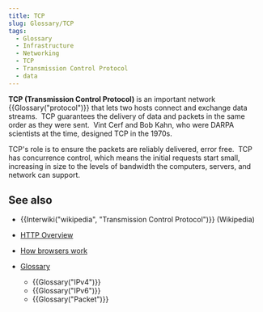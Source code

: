 ```yaml
---
title: TCP
slug: Glossary/TCP
tags:
  - Glossary
  - Infrastructure
  - Networking
  - TCP
  - Transmission Control Protocol
  - data
---
```

**TCP (Transmission Control Protocol)** is an important network {{Glossary("protocol")}} that lets two hosts connect and exchange data streams.  TCP guarantees the delivery of data and packets in the same order as they were sent.  Vint Cerf and Bob Kahn, who were DARPA scientists at the time, designed TCP in the 1970s.

TCP's role is to ensure the packets are reliably delivered, error free.  TCP has concurrence control, which means the initial requests start small, increasing in size to the levels of bandwidth the computers, servers, and network can support.

## See also

- {{Interwiki("wikipedia", "Transmission Control Protocol")}} (Wikipedia)
- [HTTP Overview](/en-US/docs/Web/HTTP/Overview)
- [How browsers work](/en-US/docs/Web/Performance/How_browsers_work)
- [Glossary](/en-US/docs/Glossary)

  - {{Glossary("IPv4")}}
  - {{Glossary("IPv6")}}
  - {{Glossary("Packet")}}
